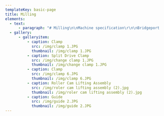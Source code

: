 ```yaml
---
templateKey: basic-page
title: Milling
elements:
  - text:
      - paragraph: "# Milling\n\nMachine specification\r\n\nBridgeport style milling machines\r\n\nFitted with DRO for precision work"
  - gallery:
      - galleryitem:
          - caption: Clamp
            src: /img/clamp 1.JPG
            thumbnail: /img/clamp 1.JPG
          - caption: Split Drive Clamp
            src: /img/change clamp 1.JPG
            thumbnail: /img/change clamp 1.JPG
          - caption: Clamp
            src: /img/clamp 6.JPG
            thumbnail: /img/clamp 6.JPG
          - caption: Roller Cam Lifting Assembly
            src: /img/roler cam lifting assembly (2).jpg
            thumbnail: /img/roler cam lifting assembly (2).jpg
          - caption: Guide
            src: /img/guide 2.JPG
            thumbnail: /img/guide 2.JPG
---
```


